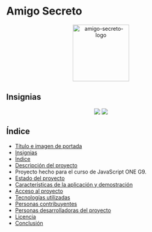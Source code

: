 # Amigo Secreto
<p align="center">
  <img width="150" height="150" alt="amigo-secreto-logo" src="https://github.com/user-attachments/assets/1a40af81-9e01-4ff1-bbaf-a628250819fa" />
</p>

## Insignias
<p align="center">
  <img src="https://img.shields.io/badge/Estado-TERMINADO-purple">
  <img src="https://img.shields.io/badge/Fecha%20de%20lanzamiento-Agosto%202025-orange">
</p>

## Índice

- [Título e imagen de portada](#título-e-imagen-de-portada)
- [Insignias](#insignias)
- [Índice](#índice)
- [Descripción del proyecto](#descripción-del-proyecto)
- Proyecto hecho para el curso de JavaScript ONE G9.
- [Estado del proyecto](#estado-del-proyecto)
- [Características de la aplicación y demostración](#características-de-la-aplicación-y-demostración)
- [Acceso al proyecto](#acceso-al-proyecto)
- [Tecnologías utilizadas](#tecnologías-utilizadas)
- [Personas contribuyentes](#personas-contribuyentes)
- [Personas desarrolladoras del proyecto](#personas-desarrolladoras-del-proyecto)
- [Licencia](#licencia)
- [Conclusión](#conclusión)
